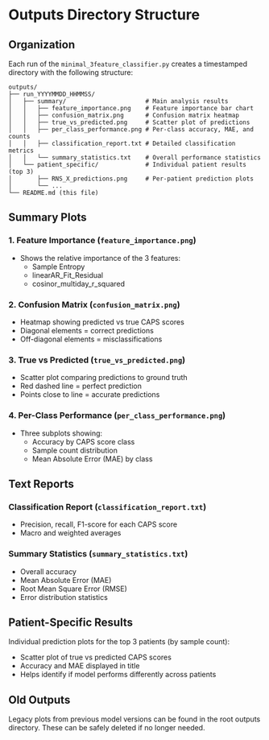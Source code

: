 # Outputs Directory Structure

## Organization

Each run of the `minimal_3feature_classifier.py` creates a timestamped directory with the following structure:

```
outputs/
├── run_YYYYMMDD_HHMMSS/
│   ├── summary/                      # Main analysis results
│   │   ├── feature_importance.png    # Feature importance bar chart
│   │   ├── confusion_matrix.png      # Confusion matrix heatmap
│   │   ├── true_vs_predicted.png     # Scatter plot of predictions
│   │   ├── per_class_performance.png # Per-class accuracy, MAE, and counts
│   │   ├── classification_report.txt # Detailed classification metrics
│   │   └── summary_statistics.txt    # Overall performance statistics
│   └── patient_specific/             # Individual patient results (top 3)
│       ├── RNS_X_predictions.png     # Per-patient prediction plots
│       └── ...
└── README.md (this file)
```

## Summary Plots

### 1. Feature Importance (`feature_importance.png`)
- Shows the relative importance of the 3 features:
  - Sample Entropy
  - linearAR_Fit_Residual
  - cosinor_multiday_r_squared

### 2. Confusion Matrix (`confusion_matrix.png`)
- Heatmap showing predicted vs true CAPS scores
- Diagonal elements = correct predictions
- Off-diagonal elements = misclassifications

### 3. True vs Predicted (`true_vs_predicted.png`)
- Scatter plot comparing predictions to ground truth
- Red dashed line = perfect prediction
- Points close to line = accurate predictions

### 4. Per-Class Performance (`per_class_performance.png`)
- Three subplots showing:
  - Accuracy by CAPS score class
  - Sample count distribution
  - Mean Absolute Error (MAE) by class

## Text Reports

### Classification Report (`classification_report.txt`)
- Precision, recall, F1-score for each CAPS score
- Macro and weighted averages

### Summary Statistics (`summary_statistics.txt`)
- Overall accuracy
- Mean Absolute Error (MAE)
- Root Mean Square Error (RMSE)
- Error distribution statistics

## Patient-Specific Results

Individual prediction plots for the top 3 patients (by sample count):
- Scatter plot of true vs predicted CAPS scores
- Accuracy and MAE displayed in title
- Helps identify if model performs differently across patients

## Old Outputs

Legacy plots from previous model versions can be found in the root outputs directory.
These can be safely deleted if no longer needed.


